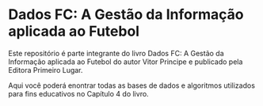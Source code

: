 # Dados FC: A Gestão da Informação aplicada ao Futebol

Este repositório é parte integrante do livro Dados FC: A Gestão da Informação aplicada ao Futebol do autor Vitor Principe e publicado pela Editora Primeiro Lugar.

Aqui você poderá enontrar todas as bases de dados e algoritmos utilizados para fins educativos no Capítulo 4 do livro.
